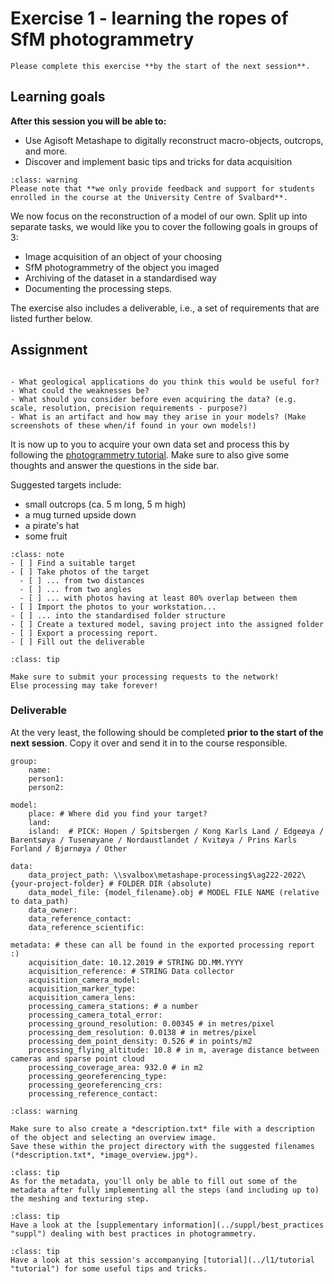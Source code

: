 # Exercise 1 - learning the ropes of SfM photogrammetry

```{admonition} Deadline
Please complete this exercise **by the start of the next session**.
```

## Learning goals

**After this session you will be able to:**

- Use Agisoft Metashape to digitally reconstruct macro-objects, outcrops, and more.
- Discover and implement basic tips and tricks for data acquisition

```{admonition} Support
:class: warning
Please note that **we only provide feedback and support for students enrolled in the course at the University Centre of Svalbard**.
```

We now focus on the reconstruction of a model of our own.
Split up into separate tasks, we would like you to cover the following goals in groups of 3:

- Image acquisition of an object of your choosing
- SfM photogrammetry of the object you imaged
- Archiving of the dataset in a standardised way
- Documenting the processing steps.

The exercise also includes a deliverable, i.e., a set of requirements that are listed further below.

## Assignment

```{sidebar} What about ... ?

- What geological applications do you think this would be useful for?
- What could the weaknesses be?
- What should you consider before even acquiring the data? (e.g. scale, resolution, precision requirements - purpose?)
- What is an artifact and how may they arise in your models? (Make screenshots of these when/if found in your own models!)
```

It is now up to you to acquire your own data set and process this by following the [photogrammetry tutorial](../l1/tutorial "tutorial").
Make sure to also give some thoughts and answer the questions in the side bar.

Suggested targets include:

- small outcrops (ca. 5 m long, 5 m high)
- a mug turned upside down
- a pirate's hat
- some fruit

```{admonition} Checklist and questions
:class: note
- [ ] Find a suitable target
- [ ] Take photos of the target
  - [ ] ... from two distances
  - [ ] ... from two angles
  - [ ] ... with photos having at least 80% overlap between them
- [ ] Import the photos to your workstation...
- [ ] ... into the standardised folder structure
- [ ] Create a textured model, saving project into the assigned folder
- [ ] Export a processing report.
- [ ] Fill out the deliverable
```

```{admonition} Use the processing network!
:class: tip

Make sure to submit your processing requests to the network!
Else processing may take forever!
```

### Deliverable

At the very least, the following should be completed **prior to the start of the next session**.
Copy it over and send it in to the course responsible.

```
group:
    name:
    person1:
    person2:

model:
    place: # Where did you find your target?
    land:
    island:  # PICK: Hopen / Spitsbergen / Kong Karls Land / Edgeøya / Barentsøya / Tusenøyane / Nordaustlandet / Kvitøya / Prins Karls Forland / Bjørnøya / Other

data:
    data_project_path: \\svalbox\metashape-processing$\ag222-2022\{your-project-folder} # FOLDER DIR (absolute)
    data_model_file: {model_filename}.obj # MODEL FILE NAME (relative to data_path)
    data_owner:
    data_reference_contact:
    data_reference_scientific:

metadata: # these can all be found in the exported processing report :)
    acquisition_date: 10.12.2019 # STRING DD.MM.YYYY
    acquisition_reference: # STRING Data collector
    acquisition_camera_model:
    acquisition_marker_type:
    acquisition_camera_lens:
    processing_camera_stations: # a number
    processing_camera_total_error:
    processing_ground_resolution: 0.00345 # in metres/pixel
    processing_dem_resolution: 0.0138 # in metres/pixel
    processing_dem_point_density: 0.526 # in points/m2
    processing_flying_altitude: 10.8 # in m, average distance between cameras and sparse point cloud
    processing_coverage_area: 932.0 # in m2
    processing_georeferencing_type:
    processing_georeferencing_crs:
    processing_reference_contact:
```

```{admonition} Do not forget...
:class: warning

Make sure to also create a *description.txt* file with a description of the object and selecting an overview image.
Save these within the project directory with the suggested filenames (*description.txt*, *image_overview.jpg*).

```

```{note}
:class: tip
As for the metadata, you'll only be able to fill out some of the metadata after fully implementing all the steps (and including up to) the meshing and texturing step.
```

```{admonition} Image acquisition
:class: tip
Have a look at the [supplementary information](../suppl/best_practices "suppl") dealing with best practices in photogrammetry.
```

```{admonition} SfM photogrammetry workflow
:class: tip
Have a look at this session's accompanying [tutorial](../l1/tutorial "tutorial") for some useful tips and tricks.
```
